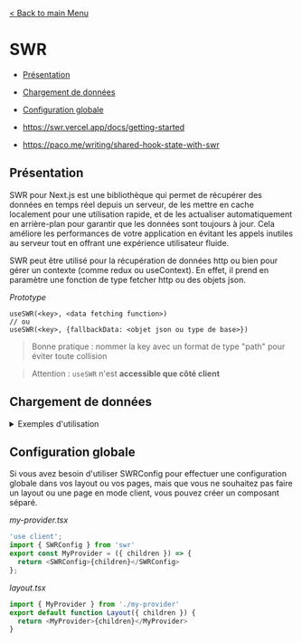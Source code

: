 [< Back to main Menu](https://github.com/gsoulie/react-resources/blob/master/react-presentation.md)    

# SWR

* [Présentation](#présentation)
* [Chargement de données](#chargement-de-données)
* [Configuration globale](#configuration-blogale)     

* https://swr.vercel.app/docs/getting-started
* https://paco.me/writing/shared-hook-state-with-swr 

## Présentation

SWR pour Next.js est une bibliothèque qui permet de récupérer des données en temps réel depuis un serveur, de les mettre en cache localement pour une utilisation rapide, et de les actualiser automatiquement en arrière-plan pour garantir que les données sont toujours à jour. Cela améliore les performances de votre application en évitant les appels inutiles au serveur tout en offrant une expérience utilisateur fluide.

SWR peut être utilisé pour la récupération de données http ou bien pour gérer un contexte (comme redux ou useContext). En effet, il prend en paramètre une fonction de type fetcher http ou des objets json.

*Prototype*
````
useSWR(<key>, <data fetching function>)
// ou
useSWR(<key>, {fallbackData: <objet json ou type de base>})
````

> Bonne pratique : nommer la key avec un format de type "path" pour éviter toute collision

> Attention : ````useSWR```` n'est **accessible que côté client**

## Chargement de données

<details>
	<summary>Exemples d'utilisation</summary>

### Méthode classique useState et useEffect

````typescript
function Dashboard() {
	const [isLoading, setIsLoading] = useState(true);
	const [dashboardData, setDashboardData] = useState(null);
	
	useEffect(() => {
		async function fetchData() {
			const response = await fetch("https://");
			const data = await response.json();
			setDashboardData(data);
			setIsLoading(false);
		}
		fetchData();
	}, [])
}	
````

### Méthode avec swr

````typescript
"use client"
import useSWR from 'swr';

const fetcher = async () => {
	const response = await fetch("https://");
	const data = await response.json();
	return data
}

function Dashboard() {
	const { data, error, isLoading } = useSWR('/api/dashboard', fetcher);
	
	// Initialisation avec des données provenant d'un objet json pour remplacer le contexte par exemple
	// const { data, error, isLoading } = useSWR('/api/dashboard', {fallbackData: "dummy"});

	if(error) return 'An error occurred';
	if(!data) return 'Loading';
	
	return (
		<>
			<h2>Posts</h2>
			<ul>
				{ data && data.map((p) => {
					<li key={p.id}>{ p.title }</li>
				}}
			</ul>
		</>
	)
}	
````

*Exemple d'utilisation dans un composant enfant*

````typescript
export const Compo2 = () => {
const { data, mutate } = useSWR("/api/user");
  

const handleChangeName = (e) => {
	mutate(e.target.value);
}

  return (
    <div>
      <h1>Composant 2</h1>
      <h4>
        <input type="text" defaultValue={data} onChange={handleChangeName} />
      </h4>
    </div>
  );
};
````

### Déclaration swr sous forme de hook

*useSuppliers.tsx*
````typescript
import { apiRoutes } from "@/helpers/api-routes";
import { SupplierDTO } from "@/helpers/models/supplier.model";
import { swrKeys } from "@/helpers/swrKeys";
import useSWR from "swr";

const fetcher = async () => {
  // ==> Appel l'api définie dans le répertoire api
  const response = await fetch(
      process.env.NEXT_PUBLIC_BASE_URL + apiRoutes.suppliers,
      { method: 'GET' }
    );
  const resultat = await response.json();
  return resultat?.suppliers as SupplierDTO[] || [];
};
const useSuppliers = () => {
  const { data, mutate, error, isLoading } = useSWR(swrKeys.suppliers, fetcher);
  return { suppliers: data, error, isLoading, setSuppliers: mutate };
};
export default useSuppliers;
````

Déclaration de l'api 

*app/api/suppliers/route.ts*
````typescript
import { routesAPI } from "@/helpers/routesBackendAPI";
import { useHttp } from "@/lib/hooks/useHttp";
import { NextRequest, NextResponse } from "next/server";

export async function GET(req: NextRequest, res: NextResponse): Promise<Response> {

  const apiResponse = await useHttp({
    url: process.env.NEXT_PUBLIC_API_URL + routesAPI.suppliers.getAllAvailable,
    method: 'GET'
  });
  
  if (apiResponse.err) {
    console.log('GET suppliers Error', apiResponse.err);
    return NextResponse.json({ suppliers: null, error: apiResponse.err });
  }

  return NextResponse.json({ suppliers: apiResponse.data || null });
}
````

S'utilise de la manière suivante dans les composants :

````typescript
const { suppliers, isLoading, error } = useSuppliers();
````

</details>

## Configuration globale

Si vous avez besoin d'utiliser SWRConfig pour effectuer une configuration globale dans vos layout ou vos pages, mais que vous ne souhaitez pas faire un layout ou une page en mode client, vous pouvez créer un composant séparé.

*my-provider.tsx*
````typescript
'use client';
import { SWRConfig } from 'swr'
export const MyProvider = ({ children }) => {
  return <SWRConfig>{children}</SWRConfig>
};
````

*layout.tsx*
````typescript
import { MyProvider } from './my-provider'
export default function Layout({ children }) {
  return <MyProvider>{children}</MyProvider>
}
````
